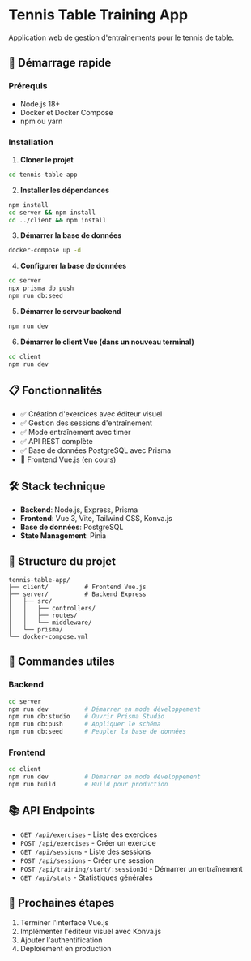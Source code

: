 # Tennis Table Training App

Application web de gestion d'entraînements pour le tennis de table.

## 🚀 Démarrage rapide

### Prérequis
- Node.js 18+
- Docker et Docker Compose
- npm ou yarn

### Installation

1. **Cloner le projet**
```bash
cd tennis-table-app
```

2. **Installer les dépendances**
```bash
npm install
cd server && npm install
cd ../client && npm install
```

3. **Démarrer la base de données**
```bash
docker-compose up -d
```

4. **Configurer la base de données**
```bash
cd server
npx prisma db push
npm run db:seed
```

5. **Démarrer le serveur backend**
```bash
npm run dev
```

6. **Démarrer le client Vue (dans un nouveau terminal)**
```bash
cd client
npm run dev
```

## 📋 Fonctionnalités

- ✅ Création d'exercices avec éditeur visuel
- ✅ Gestion des sessions d'entraînement
- ✅ Mode entraînement avec timer
- ✅ API REST complète
- ✅ Base de données PostgreSQL avec Prisma
- 🚧 Frontend Vue.js (en cours)

## 🛠 Stack technique

- **Backend**: Node.js, Express, Prisma
- **Frontend**: Vue 3, Vite, Tailwind CSS, Konva.js
- **Base de données**: PostgreSQL
- **State Management**: Pinia

## 📁 Structure du projet

```
tennis-table-app/
├── client/          # Frontend Vue.js
├── server/          # Backend Express
│   ├── src/
│   │   ├── controllers/
│   │   ├── routes/
│   │   └── middleware/
│   └── prisma/
└── docker-compose.yml
```

## 🔧 Commandes utiles

### Backend
```bash
cd server
npm run dev          # Démarrer en mode développement
npm run db:studio    # Ouvrir Prisma Studio
npm run db:push      # Appliquer le schéma
npm run db:seed      # Peupler la base de données
```

### Frontend
```bash
cd client
npm run dev          # Démarrer en mode développement
npm run build        # Build pour production
```

## 📚 API Endpoints

- `GET /api/exercises` - Liste des exercices
- `POST /api/exercises` - Créer un exercice
- `GET /api/sessions` - Liste des sessions
- `POST /api/sessions` - Créer une session
- `POST /api/training/start/:sessionId` - Démarrer un entraînement
- `GET /api/stats` - Statistiques générales

## 🎯 Prochaines étapes

1. Terminer l'interface Vue.js
2. Implémenter l'éditeur visuel avec Konva.js
3. Ajouter l'authentification
4. Déploiement en production